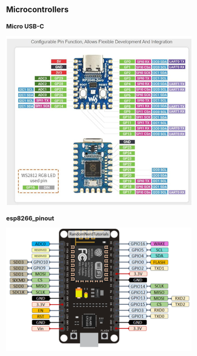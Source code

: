 

## Microcontrollers

### Micro USB-C
![Micro USB-C](c_micro.png)

### esp8266_pinout
![ESP8266](esp8266_pinout.png)
